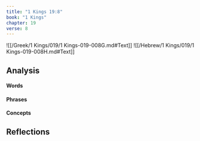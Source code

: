 ```yaml
---
title: "1 Kings 19:8"
book: "1 Kings"
chapter: 19
verse: 8
---
```

![[/Greek/1 Kings/019/1 Kings-019-008G.md#Text]]
![[/Hebrew/1 Kings/019/1 Kings-019-008H.md#Text]]

## Analysis

#### Words

#### Phrases

#### Concepts

## Reflections
